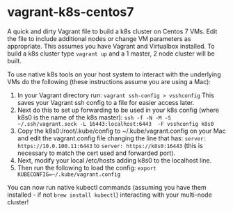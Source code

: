 # vagrant-k8s-centos7
A quick and dirty Vagrant file to build a k8s cluster on Centos 7 VMs.  Edit the file to include additional nodes or change VM parameters as appropriate.  This assumes you have Vagrant and Virtualbox installed.  To build a k8s cluster type `vagrant up` and a 1 master, 2 node cluster will be built.

To use native k8s tools on your host system to interact with the underlying VMs do the following (these instructions assume you are using a Mac): 

1. In your Vagrant directory run: 
`vagrant ssh-config > vsshconfig`
This saves your Vagrant ssh config to a file for easier access later.  
2. Next do this to set up forwarding to be used in your k8s config (where k8s0 is the name of the k8s master):
`ssh -f -N -M -S ~/.ssh/vagrant.sock -L 16443:localhost:6443  -F vsshconfig k8s0`
3. Copy the k8s0:/root/.kube/config to ~/.kube/vagrant.config on your Mac and edit the vagrant.config file changing the line that has:
`server: https://10.0.100.11:6443` to `server: https://k8s0:16443` (this is necessary to match the cert used and forwarded port).  
4. Next, modify your local /etc/hosts adding k8s0 to the localhost line.  
5. Then run the following to load the config:
`export KUBECONFIG=~/.kube/vagrant.config`

You can now run native kubectl commands (assuming you have them installed - if not `brew install kubectl`) interacting with your multi-node cluster!
